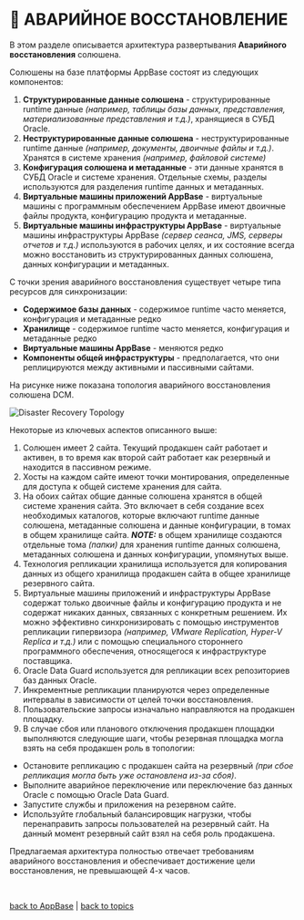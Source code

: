 # 🚨 АВАРИЙНОЕ ВОССТАНОВЛЕНИЕ

В этом разделе описывается архитектура развертывания **Аварийного восстановления** солюшена.

Солюшены на базе платформы AppBase состоят из следующих компонентов:
1. **Структурированные данные солюшена** - структурированные runtime данные _(например, таблицы базы данных, представления, материализованные представления и т.д.)_, хранящиеся в СУБД Oracle.
1. **Неструктурированные данные солюшена** - неструктурированные runtime данные _(например, документы, двоичные файлы и т.д.)_. Хранятся в системе хранения _(например, файловой системе)_
1. **Конфигурация солюшена и метаданные** - эти данные хранятся в СУБД Oracle и системе хранения. Отдельные схемы, разделы используются для разделения runtime данных и метаданных.
1. **Виртуальные машины приложений AppBase** - виртуальные машины с программным обеспечением AppBase имеют двоичные файлы продукта, конфигурацию продукта и метаданные.
1. **Виртуальные машины инфраструктуры AppBase** - виртуальные машины инфраструктуры AppBase _(сервер сеанса, JMS, серверы отчетов и т.д.)_ используются в рабочих целях, и их состояние всегда можно восстановить из структурированных данных солюшена, данных конфигурации и метаданных.

С точки зрения аварийного восстановления существует четыре типа ресурсов для синхронизации:
* **Содержимое базы данных** - содержимое runtime часто меняется, конфигурация и метаданные редко
* **Хранилище** - содержимое runtime часто меняется, конфигурация и метаданные редко
* **Виртуальные машины AppBase** - меняются редко
* **Компоненты общей инфраструктуры** - предполагается, что они реплицируются между активными и пассивными сайтами.

На рисунке ниже показана топология аварийного восстановления солюшена DCM.

![Disaster Recovery Topology](https://github.com/CrappyCodeMaker/ECCENTEX-KNOWLEGE/blob/main/Content/1%20Start%20work/1.2%20AppBase/1.2.4%20Disaster%20Recovery/IMG/DisasterRecoveryTopology.png?raw=true)

Некоторые из ключевых аспектов описанного выше:
1. Солюшен имеет 2 сайта. Текущий продакшен сайт работает и активен, в то время как второй сайт работает как резервный и находится в пассивном режиме.
2. Хосты на каждом сайте имеют точки монтирования, определенные для доступа к общей системе хранения для сайта.
3. На обоих сайтах общие данные солюшена хранятся в общей системе хранения сайта. Это включает в себя создание всех необходимых каталогов, которые включают runtime данные солюшена, метаданные солюшена и данные конфигурации, в томах в общем хранилище сайта.
**_NOTE:_** в общем хранилище создаются отдельные тома _(папки)_ для хранения runtime данных солюшена, метаданных солюшена и данных конфигурации, упомянутых выше.
4. Технология репликации хранилища используется для копирования данных из общего хранилища продакшен сайта в общее хранилище резервного сайта.
5. Виртуальные машины приложений и инфраструктуры AppBase содержат только двоичные файлы и конфигурацию продукта и не содержат никаких данных, связанных с конкретным решением. Их можно эффективно синхронизировать с помощью инструментов репликации гипервизора _(например, VMware Replication, Hyper-V Replica и т.д.)_ или с помощью специального стороннего программного обеспечения, относящегося к инфраструктуре поставщика.
6. Oracle Data Guard используется для репликации всех репозиториев баз данных Oracle.
7. Инкрементные репликации планируются через определенные интервалы в зависимости от целей точки восстановления.
8. Пользовательские запросы изначально направляются на продакшен площадку.
9. В случае сбоя или планового отключения продакшен площадки выполняются следующие шаги, чтобы резервная площадка могла взять на себя продакшен роль в топологии:
  * Остановите репликацию с продакшен сайта на резервный _(при сбое репликация могла быть уже остановлена ​​из-за сбоя)_.
  * Выполните аварийное переключение или переключение баз данных Oracle с помощью Oracle Data Guard.
  * Запустите службы и приложения на резервном сайте.
  * Используйте глобальный балансировщик нагрузки, чтобы перенаправить запросы пользователей на резервный сайт. На данный момент
резервный сайт взял на себя роль продакшена.

Предлагаемая архитектура полностью отвечает требованиям аварийного восстановления и обеспечивает достижение цели восстановления, не превышающей 4-х часов.


<br/>

[back to AppBase](https://github.com/CrappyCodeMaker/ECCENTEX-KNOWLEGE/blob/main/Content/1%20Start%20work/1.2%20AppBase/AppBase.md#-%D0%B8%D0%BD%D1%84%D1%80%D0%B0%D1%81%D1%82%D1%80%D1%83%D0%BA%D1%82%D1%83%D1%80%D0%B0-%D0%B8-%D0%B0%D1%80%D1%85%D0%B8%D1%82%D0%B5%D0%BA%D1%82%D1%83%D1%80%D0%B0-%D1%83%D1%81%D1%82%D0%B0%D0%BD%D0%BE%D0%B2%D0%BA%D0%B8-appbase-dcm) | [back to topics](https://github.com/CrappyCodeMaker/ECCENTEX-KNOWLEGE/blob/main/Content/0%20Topics/Topics.md#-topics)